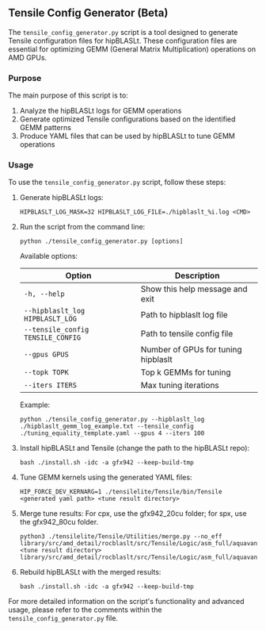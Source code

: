 ## Tensile Config Generator (Beta)

The `tensile_config_generator.py` script is a tool designed to generate Tensile configuration files for hipBLASLt. These configuration files are essential for optimizing GEMM (General Matrix Multiplication) operations on AMD GPUs.

### Purpose

The main purpose of this script is to:
1. Analyze the hipBLASLt logs for GEMM operations
2. Generate optimized Tensile configurations based on the identified GEMM patterns
3. Produce YAML files that can be used by hipBLASLt to tune GEMM operations

### Usage

To use the `tensile_config_generator.py` script, follow these steps:

1. Generate hipBLASLt logs:
   ```
   HIPBLASLT_LOG_MASK=32 HIPBLASLT_LOG_FILE=./hipblaslt_%i.log <CMD>
   ```

2. Run the script from the command line:
   ```
   python ./tensile_config_generator.py [options]
   ```

   Available options:

   | Option | Description |
   |--------|-------------|
   | `-h, --help` | Show this help message and exit |
   | `--hipblaslt_log HIPBLASLT_LOG` | Path to hipblaslt log file |
   | `--tensile_config TENSILE_CONFIG` | Path to tensile config file |
   | `--gpus GPUS` | Number of GPUs for tuning hipblaslt |
   | `--topk TOPK` | Top k GEMMs for tuning |
   | `--iters ITERS` | Max tuning iterations |

   Example:
   ```
   python ./tensile_config_generator.py --hipblaslt_log ./hipblaslt_gemm_log_example.txt --tensile_config ./tuning_equality_template.yaml --gpus 4 --iters 100
   ```

3. Install hipBLASLt and Tensile (change the path to the hipBLASLt repo):
   ```
   bash ./install.sh -idc -a gfx942 --keep-build-tmp
   ```

4. Tune GEMM kernels using the generated YAML files:
   ```
   HIP_FORCE_DEV_KERNARG=1 ./tensilelite/Tensile/bin/Tensile <generated yaml path> <tune result directory>
   ```

5. Merge tune results:
   For cpx, use the gfx942_20cu folder; for spx, use the gfx942_80cu folder.
   ```
   python3 ./tensilelite/Tensile/Utilities/merge.py --no_eff library/src/amd_detail/rocblaslt/src/Tensile/Logic/asm_full/aquavanjaram/{gfx942_20cu|gfx942_80cu}/Equality/ <tune result directory> library/src/amd_detail/rocblaslt/src/Tensile/Logic/asm_full/aquavanjaram/{gfx942_20cu|gfx942_80cu}/Equality/
   ```

6. Rebuild hipBLASLt with the merged results:
   ```
   bash ./install.sh -idc -a gfx942 --keep-build-tmp
   ```

For more detailed information on the script's functionality and advanced usage, please refer to the comments within the `tensile_config_generator.py` file.

